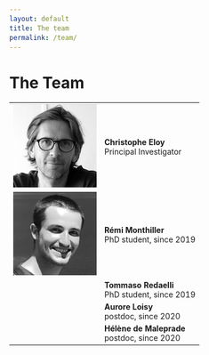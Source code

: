 ```yaml
---
layout: default
title: The team
permalink: /team/
---
```


# The Team

|              |              |
|:-------------|:------------------|
| ![Christophe Eloy](/assets/img/ChEloy.jpg) | **Christophe Eloy** <br /> Principal Investigator <br /> <a href="mailto:christopheloy@gmail.com" title="email"><span class="icon-mail-alt"></span></a> <a href="http://www.irphe.fr/~eloy" title="personal webpage"><span class="icon-link"></span></a> <a href="http://www.twitter.com/EloyChristophe" title="Twitter: @EloyChristophe"><span class="icon-twitter"></span></a> <a href="http://github.com/celoy" title="Github: celoy"><span class="icon-github-circled"></span></a> |
| ![Remi Monthiller](/assets/img/rmonthil.png) | **Rémi Monthiller**  <br /> PhD student, since 2019 <a href="mailto:remi.monthiller@gmail.com" title="email"><span class="icon-mail-alt"></span></a> <a href="http://github.com/rmonthil" title="Github: rmonthil"><span class="icon-github-circled"></span></a> |
| <span class="icon-user"></span> | **Tommaso Redaelli**  <br /> PhD student, since 2019 |
| <span class="icon-user"></span> | **Aurore Loisy**  <br /> postdoc, since 2020         |
| <span class="icon-user"></span> | **Hélène de Maleprade**  <br /> postdoc, since 2020  |

